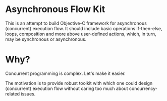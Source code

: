 # Asynchronous Flow Kit
This is an attempt to build Objective-C framework for asynchronous (concurrent) execution flow. 
It should include basic operations if-then-else, loops, composition and more above user-defined actions, which, in turn, may be synchronous or asynchronous.

# Why?
Concurrent programming is complex. Let's make it easier.

The motivation is to provide robust toolkit with which one could design (concurrent) execution flow without caring too much about concurrency-related issues.
